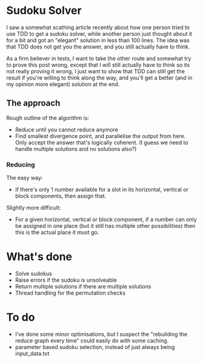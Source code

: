 # Sudoku Solver

I saw a somewhat scathing article recently about how one person tried to use TDD
to get a sudoku solver, while another person just thought about it for a bit and
got an "elegant" solution in less than 100 lines. The idea was that TDD does not
get you the answer, and you still actually have to think.

As a firm believer in tests, I want to take the other route and somewhat try to
prove this post wrong, except that I will still actually have to think so its
not really proving it wrong, I just want to show that TDD can still get the
result if you're willing to think along the way, and you'll get a better (and in
my opinion more elegant) solution at the end.

## The approach

Rough outline of the algorithm is:

- Reduce until you cannot reduce anymore
- Find smallest divergence point, and parallelise the output from here. Only
  accept the answer that's logically coherent. (I guess we need to handle
  multiple solutions and no solutions also?)

### Reducing

The easy way:

- if there's only 1 number available for a slot in its horizontal, vertical or
  block components, then assign that.

Slightly more difficult:

- For a given horizontal, vertical or block component, if a number can only
  be assigned in one place (but it still has multiple other possibilities) then
  this is the actual place it must go.

# What's done

- Solve sudokus
- Raise errors if the sudoku is unsolveable
- Return multiple solutions if there are multiple solutions
- Thread handling for the permutation checks

# To do

- I've done some minor optimisations, but I suspect the "rebuilding the reduce
  graph every time" could easily do with some caching.
- parameter based sudoku selection, instead of just always being input_data.txt
